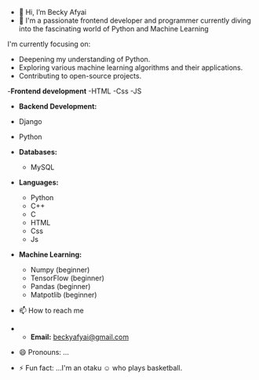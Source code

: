 - 👋 Hi, I’m Becky Afyai 
- 👀 I'm a passionate frontend developer and programmer currently diving into the fascinating world of Python and Machine Learning 

I'm currently focusing on:
- Deepening my understanding of Python.
- Exploring various machine learning algorithms and their applications.
- Contributing to open-source projects.
  
-**Frontend development** 
-HTML
-Css
-JS

- **Backend Development:**
- Django
- Python 

- **Databases:**
  - MySQL
  

- **Languages:**
  - Python
  - C++
  - C
  - HTML
  - Css
  - Js

- **Machine Learning:**
  - Numpy (beginner)
  - TensorFlow (beginner)
  - Pandas (beginner)
  - Matpotlib (beginner)
    
- 📫 How to reach me
- - **Email:** [beckyafyai@gmail.com](mailto:beckyafyai@gmail.com)
- 😄 Pronouns: ...
- ⚡ Fun fact: ...I'm an otaku ☺ who plays basketball.

<!---
Beca824/Beca824 is a ✨ special ✨ repository because its `README.md` (this file) appears on your GitHub profile.
You can click the Preview link to take a look at your changes.
--->
